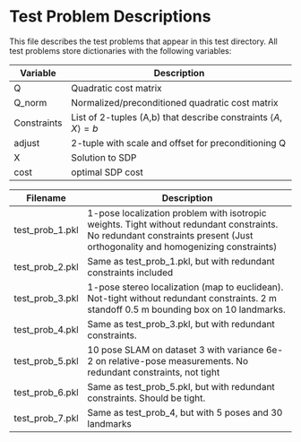# Test Problem Descriptions

This file describes the test problems that appear in this test directory. All test problems store dictionaries with the following variables:

| Variable | Description |
| ---------| ------------|
| Q | Quadratic cost matrix|
| Q_norm | Normalized/preconditioned quadratic cost matrix |
| Constraints | List of 2-tuples (A,b) that describe constraints $\left< A, X\right> = b$|
| adjust | 2-tuple with scale and offset for preconditioning Q | 
| X | Solution to SDP|
|cost| optimal SDP cost|


| Filename | Description |
| ---------| ------------|
| test_prob_1.pkl | 1-pose localization problem with isotropic weights. Tight without redundant constraints. No redundant constraints present (Just orthogonality and homogenizing constraints)|
| test_prob_2.pkl | Same as test_prob_1.pkl, but with redundant constraints included|
| test_prob_3.pkl | 1-pose stereo localization (map to euclidean). Not-tight without redundant constraints. 2 m standoff 0.5 m bounding box on 10 landmarks.|
| test_prob_4.pkl | Same as test_prob_3.pkl, but with redundant constraints.|
| test_prob_5.pkl | 10 pose SLAM on dataset 3 with variance 6e-2 on relative-pose measurements. No redundant constraints, not tight|
| test_prob_6.pkl | Same as test_prob_5.pkl, but with redundant constraints. Should be tight.|
| test_prob_7.pkl | Same as test_prob_4, but with 5 poses and 30 landmarks | 

